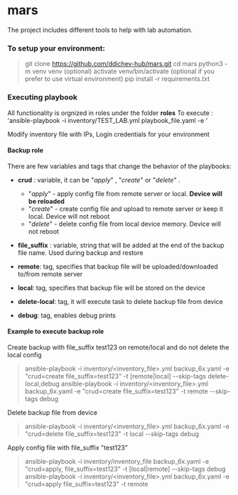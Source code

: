# mars
The project includes different tools to help with lab automation.


### To setup your environment:

> git clone https://github.com/ddichev-hub/mars.git
> cd mars
> python3 -m venv venv  (optional)
> activate venv/bin/activate  (optional if you prefer to use virtual environment)
> pip install -r requirements.txt



### __Executing playbook__

All functionality is orgnized in roles under the folder __roles__
To execute :
'ansible-playbook -i inventory/TEST_LAB.yml playbook_file.yaml -e '

Modify inventory file with IPs, Login credentials for your environment

#### __Backup role__

There are few variables and tags that change the behavior of the playbooks:
 - __crud__ : variable, it can be "_apply_" , "_create_" or "_delete_" .
    - "_apply_" - apply config file from remote server or local. __Device will be reloaded__
    - "_create_" - create config file and upload to remote server or keep it local. Device will not reboot
    - "_delete_" - delete config file from local device memory. Device will not reboot

 - __file_suffix__ : variable, string that will be added at the end of the backup file name. Used during backup and restore

 - __remote__: tag, specifies that backup file will be uploaded/downloaded to/from remote server
 - __local__: tag, specifies that backup file will be stored on the device
 - __delete-local__: tag, it will execute task to delete backup file from device
 - __debug__: tag, enables debug prints

#### __Example to execute backup role__
 Create backup with file_suffix test123 on remote/local and do not delete the local config
> ansible-playbook -i inventory/<inventory_file>.yml backup_6x.yaml -e "crud=create file_suffix=test123" -t [remote|local] --skip-tags delete-local,debug
> ansible-playbook -i inventory/<inventory_file>.yml backup_6x.yaml -e "crud=create file_suffix=test123" -t remote --skip-tags debug

Delete backup file from device
> ansible-playbook -i inventory/<inventory_file>.yml backup_6x.yaml -e "crud=delete file_suffix=test123" -t local --skip-tags debug

Apply config file with file_suffix "test123" 
> ansible-playbook -i inventory/inventory_file backup_6x.yaml -e "crud=apply, file_suffix=test123"  -t [local|remote] --skip-tags debug
> ansible-playbook -i inventory/<inventory_file>.yml backup_6x.yaml -e "crud=apply file_suffix=test123" -t remote